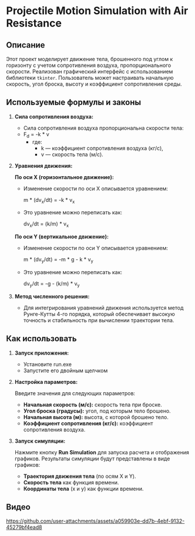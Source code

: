 # Projectile Motion Simulation with Air Resistance

## Описание
Этот проект моделирует движение тела, брошенного под углом к горизонту с учетом сопротивления воздуха, пропорционального скорости. Реализован графический интерфейс с использованием библиотеки `tkinter`. Пользователь может настраивать начальную скорость, угол броска, высоту и коэффициент сопротивления среды.

## Используемые формулы и законы

1. **Сила сопротивления воздуха:**
   - Сила сопротивления воздуха пропорциональна скорости тела:
   - F<sub>d</sub> = -k * v
     - где:
       - k — коэффициент сопротивления воздуха (кг/с),
       - v — скорость тела (м/с).

2. **Уравнения движения:**

   **По оси X (горизонтальное движение):**

   - Изменение скорости по оси X описывается уравнением:
     
     m * (dv<sub>x</sub>/dt) = -k * v<sub>x</sub>
   - Это уравнение можно переписать как:
     
     dv<sub>x</sub>/dt = (k/m) * v<sub>x</sub>

   **По оси Y (вертикальное движение):**

   - Изменение скорости по оси Y описывается уравнением:
  
     m * (dv<sub>y</sub>/dt) = -m * g - k * v<sub>y</sub>
   - Это уравнение можно переписать как:
     
     dv<sub>y</sub>/dt = -g - (k/m) * v<sub>y</sub>

4. **Метод численного решения:**
   - Для интегрирования уравнений движения используется метод Рунге-Кутты 4-го порядка, который обеспечивает высокую точность и стабильность при вычислении траектории тела.

## Как использовать

1. **Запуск приложения:**
   - Установите run.exe
   - Запустите его двойным щелчком

2. **Настройка параметров:**
   
   Введите значения для следующих параметров:
     - **Начальная скорость (м/с):** скорость тела при броске.
     - **Угол броска (градусы):** угол, под которым тело брошено.
     - **Начальная высота (м):** высота, с которой брошено тело.
     - **Коэффициент сопротивления (кг/с):** коэффициент сопротивления воздуха.

3. **Запуск симуляции:**
   
   Нажмите кнопку **Run Simulation** для запуска расчета и отображения графиков. Результаты симуляции будут представлены в виде графиков:
     - **Траектория движения тела** (по осям X и Y).
     - **Скорость тела** как функция времени.
     - **Координаты тела** (x и y) как функции времени.

## Видео
https://github.com/user-attachments/assets/a059903e-dd7b-4ebf-9132-45279bf4ead8


